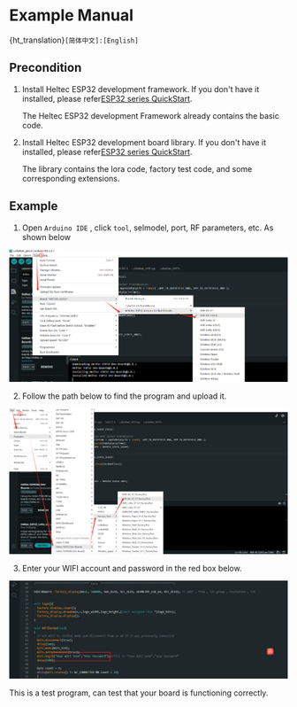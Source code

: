 # Example Manual

{ht_translation}`[简体中文]:[English]`

## Precondition

1. Install Heltec ESP32 development framework. If you don't have it installed, please refer[ESP32 series QuickStart](https://docs.heltec.org/en/node/esp32/esp32_general_docs/quick_start.html#).

   The Heltec ESP32 development Framework already contains the basic code.

2. Install Heltec ESP32 development board library. If you don't have it installed, please refer[ESP32 series QuickStart](https://docs.heltec.org/en/node/esp32/esp32_general_docs/quick_start.html#).

   The library contains the lora code, factory test code, and some corresponding extensions.

## Example

1. Open `Arduino IDE` , click `tool`, selmodel, port, RF parameters, etc. As shown below

![](img/02.png)

2. Follow the path below to find the program and upload it.

![](img/03.png)

3. Enter your WIFI account and password in the red box below.

![](img/04.png)

This is a test program, can test that your board is functioning correctly.